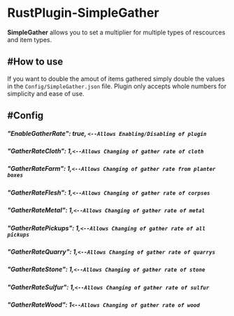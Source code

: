 # RustPlugin-SimpleGather
**SimpleGather** allows you to set a multiplier for multiple types of rescources and item types. 

## #How to use
If you want to double the amout of items gathered simply double the values in the `Config/SimpleGather.json` file. Plugin only accepts whole numbers for simplicity and ease of use.

## #Config

#####   "EnableGatherRate": true, `<--Allows Enabling/Disabling of plugin`
#####   "GatherRateCloth": 1,`<--Allows Changing of gather rate of cloth`
#####   "GatherRateFarm": 1,`<--Allows Changing of gather rate from planter boxes`
#####   "GatherRateFlesh": 1,`<--Allows Changing of gather rate of corpses`
#####   "GatherRateMetal": 1,`<--Allows Changing of gather rate of metal`
#####   "GatherRatePickups": 1,`<--Allows Changing of gather rate of all pickups`
#####   "GatherRateQuarry": 1,`<--Allows Changing of gather rate of quarrys`
#####   "GatherRateStone": 1,`<--Allows Changing of gather rate of stone`
#####   "GatherRateSulfur": 1,`<--Allows Changing of gather rate of sulfur`
#####  "GatherRateWood": 1`<--Allows Changing of gather rate of wood`
